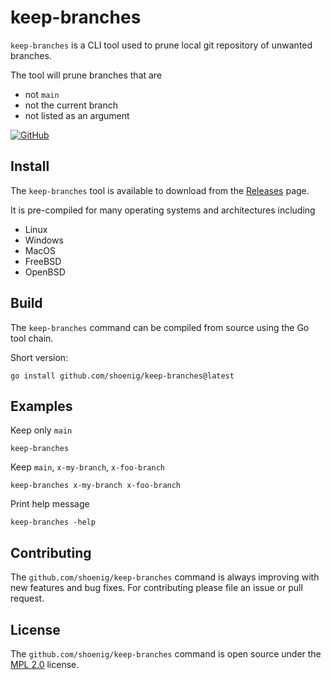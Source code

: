 # keep-branches

`keep-branches` is a CLI tool used to prune local git repository of unwanted branches.

The tool will prune branches that are

- not `main`
- not the current branch
- not listed as an argument


[![GitHub](https://img.shields.io/github/license/shoenig/keep-branches.svg)](LICENSE)

## Install

The `keep-branches` tool is available to download from the [Releases](https://github.com/shoenig/keep-branches/releases) page.

It is pre-compiled for many operating systems and architectures including

- Linux
- Windows
- MacOS
- FreeBSD
- OpenBSD

## Build

The `keep-branches` command can be compiled from source using the Go tool chain.

Short version:

```shell
go install github.com/shoenig/keep-branches@latest
```

## Examples

Keep only `main`

```shell
keep-branches
```

Keep `main`, `x-my-branch`, `x-foo-branch`

```shell
keep-branches x-my-branch x-foo-branch
```

Print help message

```shell
keep-branches -help
```

## Contributing

The `github.com/shoenig/keep-branches` command is always improving with new
features and bug fixes. For contributing please file an issue or pull request.

## License

The `github.com/shoenig/keep-branches` command is open source under the [MPL 2.0](LICENSE) license.
